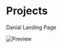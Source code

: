 # Projects
Danial Landing Page

![Preview](https://user-images.githubusercontent.com/86918513/190936182-b1087f88-8aa5-43f3-a3a7-3e99f6123cb1.png)
